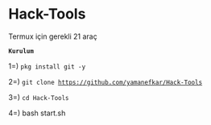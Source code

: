 # Hack-Tools
Termux için gerekli 21 araç

<code><b>Kurulum</b></code>

1=) <code>pkg install git -y</code>

2=) <code>git clone https://github.com/yamanefkar/Hack-Tools</code>

3=) <code>cd Hack-Tools</code>

4=) bash start.sh</code>

